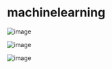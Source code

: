 # machinelearning


![image](https://user-images.githubusercontent.com/105038798/168433589-4f1e4672-c182-442c-b5e2-361918b5e3cd.png)


![image](https://user-images.githubusercontent.com/105038798/168434302-89ccc92a-cb6b-4219-baf9-14c35b932634.png)

![image](https://user-images.githubusercontent.com/105038798/168435128-bc459fd3-2976-479b-a902-22ecacc66196.png)

